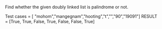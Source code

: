 Find whether the given doubly linked list is palindrome or not.

Test cases = [ "mohom","mangegnam","hooting","t","","90","19091"]
RESULT = [True, True, False, True, False, False, True]